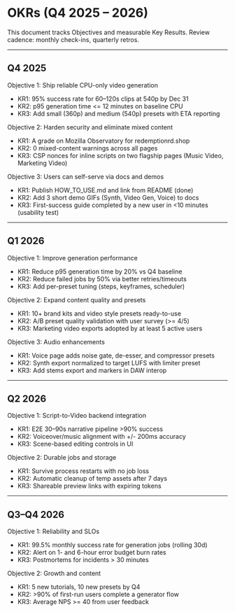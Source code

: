 # OKRs (Q4 2025 – 2026)

This document tracks Objectives and measurable Key Results. Review cadence: monthly check-ins, quarterly retros.

---

## Q4 2025

Objective 1: Ship reliable CPU-only video generation
- KR1: 95% success rate for 60–120s clips at 540p by Dec 31
- KR2: p95 generation time <= 12 minutes on baseline CPU
- KR3: Add small (360p) and medium (540p) presets with ETA reporting

Objective 2: Harden security and eliminate mixed content
- KR1: A grade on Mozilla Observatory for redemptionrd.shop
- KR2: 0 mixed-content warnings across all pages
- KR3: CSP nonces for inline scripts on two flagship pages (Music Video, Marketing Video)

Objective 3: Users can self-serve via docs and demos
- KR1: Publish HOW_TO_USE.md and link from README (done)
- KR2: Add 3 short demo GIFs (Synth, Video Gen, Voice) to docs
- KR3: First-success guide completed by a new user in <10 minutes (usability test)

---

## Q1 2026

Objective 1: Improve generation performance
- KR1: Reduce p95 generation time by 20% vs Q4 baseline
- KR2: Reduce failed jobs by 50% via better retries/timeouts
- KR3: Add per-preset tuning (steps, keyframes, scheduler)

Objective 2: Expand content quality and presets
- KR1: 10+ brand kits and video style presets ready-to-use
- KR2: A/B preset quality validation with user survey (>= 4/5)
- KR3: Marketing video exports adopted by at least 5 active users

Objective 3: Audio enhancements
- KR1: Voice page adds noise gate, de-esser, and compressor presets
- KR2: Synth export normalized to target LUFS with limiter preset
- KR3: Add stems export and markers in DAW interop

---

## Q2 2026

Objective 1: Script-to-Video backend integration
- KR1: E2E 30–90s narrative pipeline >90% success
- KR2: Voiceover/music alignment with +/- 200ms accuracy
- KR3: Scene-based editing controls in UI

Objective 2: Durable jobs and storage
- KR1: Survive process restarts with no job loss
- KR2: Automatic cleanup of temp assets after 7 days
- KR3: Shareable preview links with expiring tokens

---

## Q3–Q4 2026

Objective 1: Reliability and SLOs
- KR1: 99.5% monthly success rate for generation jobs (rolling 30d)
- KR2: Alert on 1- and 6-hour error budget burn rates
- KR3: Postmortems for incidents > 30 minutes

Objective 2: Growth and content
- KR1: 5 new tutorials, 10 new presets by Q4
- KR2: >90% of first-run users complete a generator flow
- KR3: Average NPS >= 40 from user feedback
